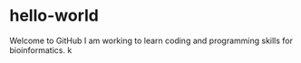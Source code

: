 # hello-world
Welcome to GitHub 
I am working to learn coding and programming skills for bioinformatics. 
k
